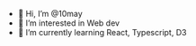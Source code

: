 - 👋 Hi, I’m @10may
- 👀 I’m interested in Web dev
- 🌱 I’m currently learning React, Typescript, D3

<!---
10may/10may is a ✨ special ✨ repository because its `README.md` (this file) appears on your GitHub profile.
You can click the Preview link to take a look at your changes.
--->
